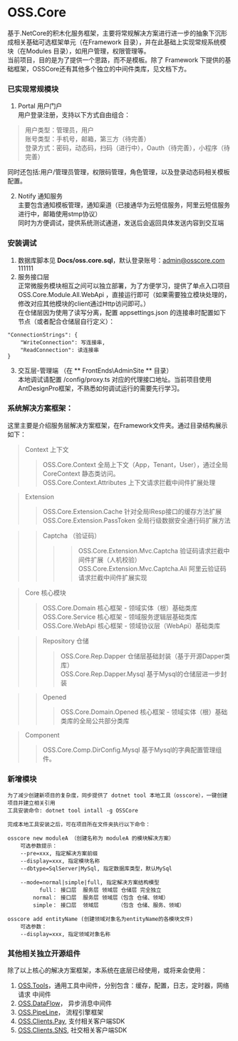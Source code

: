# OSS.Core

基于.NetCore的积木化服务框架，主要将常规解决方案进行进一步的抽象下沉形成相关基础可选框架单元（在Framework 目录），并在此基础上实现常规系统模块（在Modules  目录），如用户管理，权限管理等。<br>
当前项目，目的是为了提供一个思路，而不是模板。除了 Framework 下提供的基础框架，OSSCore还有其他多个独立的中间件类库，见文档下方。

### 已实现常规模块

1. Portal 用户门户<br>
用户登录注册，支持以下方式自由组合：<br>
>用户类型：管理员，用户<br>
>账号类型：手机号，邮箱，第三方（待完善）<br>
>登录方式：密码，动态码，扫码（进行中），Oauth（待完善），小程序（待完善）

同时还包括:用户/管理员管理，权限码管理，角色管理，以及登录动态码相关模板配置。<br>

2. Notify 通知服务<br>
	主要包含通知模板管理，通知渠道（已接通华为云短信服务，阿里云短信服务进行中，邮箱使用stmp协议）<br>
	同时为方便调试，提供系统测试通道，发送后会返回具体发送内容到交互端
	

### 安装调试

1. 数据库脚本见 **Docs/oss.core.sql**，默认登录账号：admin@osscore.com    111111 
2. 服务接口层 <br>
	正常微服务模块相互之间可以独立部署，为了方便学习，提供了单点入口项目 OSS.Core.Module.All.WebApi ，直接运行即可（如果需要独立模块处理的，修改对应其他模块的client通过Http访问即可。）<br>
		在仓储层因为使用了读写分离，配置 appsettings.json 的连接串时配置如下节点（或者配合仓储层自行定义）：<br>
```
"ConnectionStrings": {
	"WriteConnection": 写连接串,
	"ReadConnection": 读连接串
}
```
3. 交互层-管理端 （在 ** FrontEnds\AdminSite ** 目录）<br>
	本地调试请配置 /config/proxy.ts 对应的代理接口地址。当前项目使用AntDesignPro框架，不熟悉如何调试运行的需要先行学习。
		
### 系统解决方案框架：
这里主要是介绍服务层解决方案框架，在Framework文件夹。通过目录结构展示如下：

>Context 上下文
>>OSS.Core.Context 	    全局上下文（App，Tenant，User），通过全局 CoreContext 静态类访问。<br>
>>OSS.Core.Context.Attributes   	  上下文请求拦截中间件扩展处理

>Extension 
>>OSS.Core.Extension.Cache      针对全局IResp接口的缓存方法扩展<br>
>>OSS.Core.Extension.PassToken    全局行级数据安全通行码扩展方法<br>

>>Captcha （验证码）
>>>>OSS.Core.Extension.Mvc.Captcha   验证码请求拦截中间件扩展（人机校验）<br>
>>>>OSS.Core.Extension.Mvc.Captcha.Ali   阿里云验证码请求拦截中间件扩展实现

>Core  核心模块
>>OSS.Core.Domain  核心框架 - 领域实体（根）基础类库<br>
>>OSS.Core.Service 核心框架 - 领域服务逻辑层基础类库<br>
>>OSS.Core.WebApi  核心框架 - 领域协议层（WebApi）基础类库

>>Repository 仓储
>>>OSS.Core.Rep.Dapper 仓储层基础封装（基于开源Dapper类库）<br>
>>>OSS.Core.Rep.Dapper.Mysql   基于Mysql的仓储层进一步封装

>>Opened
>>>OSS.Core.Domain.Opened 核心框架 - 领域实体（根）基础类库的全局公共部分类库

>Component
>>OSS.Core.Comp.DirConfig.Mysql 基于Mysql的字典配置管理组件。

### 新增模块
	为了减少创建新项目的复杂度，同步提供了 dotnet tool 本地工具（osscore），一键创建项目并建立相关引用
	工具安装命令: dotnet tool intall -g OSSCore

	完成本地工具安装之后，可在项目所在文件夹执行以下命令：
	
	osscore new moduleA （创建名称为 moduleA 的模块解决方案）
    	可选参数提示：
        --pre=xxx, 指定解决方案前缀
        --display=xxx, 指定模块名称
        --dbtype=SqlServer|MySql, 指定数据库类型，默认MySql

        --mode=normal|simple|full, 指定解决方案结构模型
              full： 接口层  服务层 领域层 仓储层 完全独立
            normal： 接口层  服务层 领域层（包含 仓储、领域）
            simple： 接口层  领域层      （包含 仓储、服务、领域）

	osscore add entityName (创建领域对象名为entityName的各模块文件)
    	可选参数：
        --display=xxx, 指定领域对象名称

### 其他相关独立开源组件

除了以上核心的解决方案框架，本系统在底层已经使用，或将来会使用：
1. [OSS.Tools](https://gitee.com/KevinW/OSS.Tools)，通用工具中间件，分别包含：缓存，配置，日志，定时器，网络请求 中间件
2. [OSS.DataFlow](https://gitee.com/KevinW/oss.dataflow)， 异步消息中间件
3. [OSS.PipeLine](https://gitee.com/KevinW/OSS.PipeLine)， 流程引擎框架
3. [OSS.Clients.Pay](https://gitee.com/KevinW/OSS.Clients.Pay), 支付相关客户端SDK
4. [OSS.Clients.SNS](https://gitee.com/KevinW/OSS.Clients.SNS), 社交相关客户端SDK